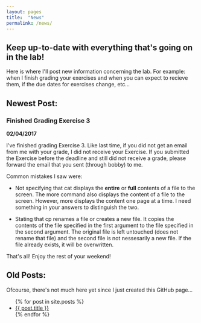 ```yaml
---
layout: pages
title:  "News"
permalink: /news/
---
```


## Keep up-to-date with everything that's going on in the lab!

Here is where I'll post new information concerning the lab. For example: when I finish grading your exercises and when you can expect to recieve them, if the due dates for exercises change, etc...

## Newest Post:

### Finished Grading Exercise 3
**02/04/2017**

I've finished grading Exercise 3. Like last time, if you did not get an email from me with your grade, I did not receive your Exercise. If you submitted the Exercise before the deadline and still did not receive a grade, please forward the email that you sent (through bobby) to me.

Common mistakes I saw were: 

- Not specifying that cat displays the **entire** or **full** contents of a file to the screen. The more command also displays the content of a file to the screen. However, more displays the content one page at a time. I need something in your answers to distinguish the two.

- Stating that cp renames a file or creates a new file. It copies the contents of the file specified in the first argument to the file specified in the second argument. The original file is left untouched (does not rename that file) and the second file is not nessesarily a new file. If the file already exists, it will be overwritten.

That's all! Enjoy the rest of your weekend!

## Old Posts:

Ofcourse, there's not much here yet since I just created this GitHub page...

<ul>
  {% for post in site.posts %}
    <li>
      <a href="/cs135/{{ post.url }}">{{ post.title }}</a>
    </li>
  {% endfor %}
</ul>
